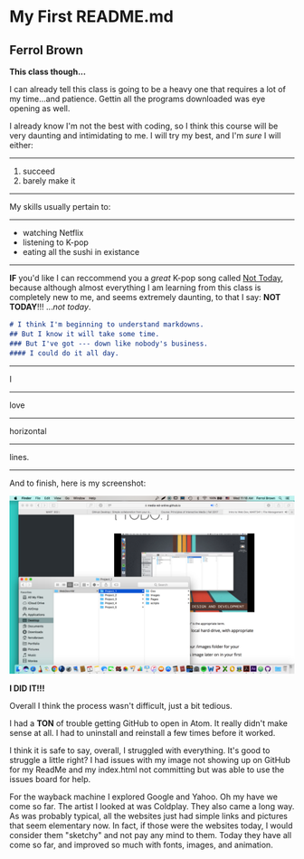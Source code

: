 # My First README.md

## Ferrol Brown

**This class though...**

I can already tell this class is going to be a heavy one that requires a lot of my time...and patience. Gettin all the programs downloaded was eye opening as well.

I already know I'm not the best with coding, so I think this course will be very daunting and intimidating to me. I will try my best, and I'm *sure* I will either:




---

1. succeed
2. barely make it

---

My skills usually pertain to:

---
- watching Netflix
- listening to K-pop
- eating all the sushi in existance
---

**IF** you'd like I can reccommend you a *great* K-pop song called [Not Today](https://www.youtube.com/watch?v=9DwzBICPhdM), because although almost everything I am learning from this class is completely new to me, and seems extremely daunting, to that I say: **NOT TODAY**!!! ...*not today*.



```markdown
# I think I'm beginning to understand markdowns.
## But I know it will take some time.
### But I've got --- down like nobody's business.
#### I could do it all day.

```

---
I

---
love

---
horizontal

---
lines.

---

And to finish, here is my screenshot:

 ![Screenshot Of my Directory](./Images/Screen_Shot_1.png)


**I DID IT!!!**

Overall I think the process wasn't difficult, just a bit tedious.

I had a **TON** of trouble getting GitHub to open in Atom. It really didn't make sense at all. I had to uninstall and reinstall a few times before it worked.

I think it is safe to say, overall, I struggled with everything. It's good to struggle a little right? I had issues with my image not showing up on GitHub for my ReadMe and my index.html not committing but was able to use the issues board for help.

For the wayback machine I explored Google and Yahoo. Oh my have we come so far. The artist I looked at was Coldplay. They also came a long way. As was probably typical, all the websites just had simple links and pictures that seem elementary now. In fact, if those were the websites today, I would consider them "sketchy" and not pay any mind to them. Today they have all come so far, and improved so much with fonts, images, and animation.
